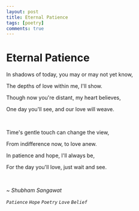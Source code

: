 ```yaml
---
layout: post
title: Eternal Patience
tags: [poetry]
comments: true
---
```


# Eternal Patience

In shadows of today, you may or may not yet know,

The depths of love within me, I'll show.

Though now you're distant, my heart believes,

One day you'll see, and our love will weave.

<br>

Time's gentle touch can change the view,

From indifference now, to love anew.

In patience and hope, I'll always be,

For the day you'll love, just wait and see.

<br>

*~ Shubham Sangawat*

*`Patience`* *`Hope`* *`Poetry`* *`Love`* *`Belief`*